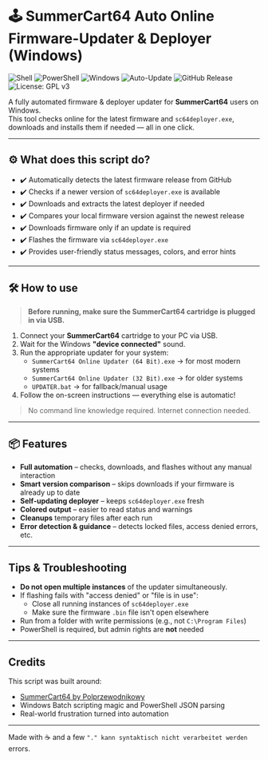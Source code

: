 # 🕹️ SummerCart64 Auto Online Firmware-Updater & Deployer (Windows)

![Shell](https://img.shields.io/badge/Shell-Batch-blue)
![PowerShell](https://img.shields.io/badge/PowerShell-%F0%9F%94%A5-lightblue)
![Windows](https://img.shields.io/badge/Platform-Windows-0078D6?logo=windows&logoColor=white)
![Auto-Update](https://img.shields.io/badge/Feature-Auto--Updater-brightgreen)
![GitHub Release](https://img.shields.io/github/v/release/Chrisser73/summercart64-online-auto-flasher?label=Latest%20Release)
![License: GPL v3](https://img.shields.io/badge/License-GPLv3-blue.svg)

A fully automated firmware & deployer updater for **SummerCart64** users on Windows.  
This tool checks online for the latest firmware and `sc64deployer.exe`, downloads and installs them if needed — all in one click.

---

## ⚙️ What does this script do?

- ✔️ Automatically detects the latest firmware release from GitHub
- ✔️ Checks if a newer version of `sc64deployer.exe` is available
- ✔️ Downloads and extracts the latest deployer if needed
- ✔️ Compares your local firmware version against the newest release
- ✔️ Downloads firmware only if an update is required
- ✔️ Flashes the firmware via `sc64deployer.exe`
- ✔️ Provides user-friendly status messages, colors, and error hints

---

## 🛠️ How to use

> **Before running, make sure the SummerCart64 cartridge is plugged in via USB.**

1. Connect your **SummerCart64** cartridge to your PC via USB.
2. Wait for the Windows **"device connected"** sound.
3. Run the appropriate updater for your system:
   - `SummerCart64 Online Updater (64 Bit).exe` → for most modern systems
   - `SummerCart64 Online Updater (32 Bit).exe` → for older systems
   - `UPDATER.bat` → for fallback/manual usage
4. Follow the on-screen instructions — everything else is automatic!

> No command line knowledge required. Internet connection needed.

---

## 📦 Features

- **Full automation** – checks, downloads, and flashes without any manual interaction
- **Smart version comparison** – skips downloads if your firmware is already up to date
- **Self-updating deployer** – keeps `sc64deployer.exe` fresh
- **Colored output** – easier to read status and warnings
- **Cleanups** temporary files after each run
- **Error detection & guidance** – detects locked files, access denied errors, etc.

---

## Tips & Troubleshooting

- **Do not open multiple instances** of the updater simultaneously.
- If flashing fails with "access denied" or "file is in use":
  - Close all running instances of `sc64deployer.exe`
  - Make sure the firmware `.bin` file isn't open elsewhere
- Run from a folder with write permissions (e.g., not `C:\Program Files`)
- PowerShell is required, but admin rights are **not** needed

---

## Credits

This script was built around:

- [SummerCart64 by Polprzewodnikowy](https://github.com/Polprzewodnikowy/SummerCart64)
- Windows Batch scripting magic and PowerShell JSON parsing
- Real-world frustration turned into automation

---

Made with ☕ and a few `"." kann syntaktisch nicht verarbeitet werden` errors.
